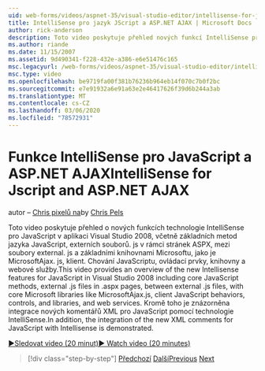 ```yaml
---
uid: web-forms/videos/aspnet-35/visual-studio-editor/intellisense-for-jscript-and-aspnet-ajax
title: IntelliSense pro jazyk JScript a ASP.NET AJAX | Microsoft Docs
author: rick-anderson
description: Toto video poskytuje přehled nových funkcí IntelliSense pro JavaScript v aplikaci Visual Studio 2008, včetně základních metod jazyka JavaScript, externích souborů. js i...
ms.author: riande
ms.date: 11/15/2007
ms.assetid: 9d490341-f228-432e-a386-e6e51476c165
msc.legacyurl: /web-forms/videos/aspnet-35/visual-studio-editor/intellisense-for-jscript-and-aspnet-ajax
msc.type: video
ms.openlocfilehash: be9719fa00f381b76236b964eb14f070c7b0f2bc
ms.sourcegitcommit: e7e91932a6e91a63e2e46417626f39d6b244a3ab
ms.translationtype: MT
ms.contentlocale: cs-CZ
ms.lasthandoff: 03/06/2020
ms.locfileid: "78572931"
---
```

# <a name="intellisense-for-jscript-and-aspnet-ajax"></a><span data-ttu-id="0f32d-103">Funkce IntelliSense pro JavaScript a ASP.NET AJAX</span><span class="sxs-lookup"><span data-stu-id="0f32d-103">IntelliSense for Jscript and ASP.NET AJAX</span></span>

<span data-ttu-id="0f32d-104">autor – [Chris pixelů na](https://twitter.com/chrispels)</span><span class="sxs-lookup"><span data-stu-id="0f32d-104">by [Chris Pels](https://twitter.com/chrispels)</span></span>

<span data-ttu-id="0f32d-105">Toto video poskytuje přehled o nových funkcích technologie IntelliSense pro JavaScript v aplikaci Visual Studio 2008, včetně základních metod jazyka JavaScript, externích souborů. js v rámci stránek ASPX, mezi soubory external. js a základními knihovnami Microsoftu, jako je MicrosoftAjax. js, klient. Chování JavaScriptu, ovládací prvky, knihovny a webové služby.</span><span class="sxs-lookup"><span data-stu-id="0f32d-105">This video provides an overview of the new Intellisense features for JavaScript in Visual Studio 2008 including core JavaScript methods, external .js files in .aspx pages, between external .js files, with core Microsoft libraries like MicrosoftAjax.js, client JavaScript behaviors, controls, and libraries, and web services.</span></span> <span data-ttu-id="0f32d-106">Kromě toho je znázorněna integrace nových komentářů XML pro JavaScript pomocí technologie IntelliSense.</span><span class="sxs-lookup"><span data-stu-id="0f32d-106">In addition, the integration of the new XML comments for JavaScript with Intellisense is demonstrated.</span></span>

[<span data-ttu-id="0f32d-107">&#9654;Sledovat video (20 minut)</span><span class="sxs-lookup"><span data-stu-id="0f32d-107">&#9654; Watch video (20 minutes)</span></span>](https://channel9.msdn.com/Blogs/ASP-NET-Site-Videos/intellisense-for-jscript-and-aspnet-ajax)

> [!div class="step-by-step"]
> <span data-ttu-id="0f32d-108">[Předchozí](multi-targeting-support-in-visual-studio-2008.md)
> [Další](quick-tour-of-the-visual-studio-2008-integrated-development-environment.md)</span><span class="sxs-lookup"><span data-stu-id="0f32d-108">[Previous](multi-targeting-support-in-visual-studio-2008.md)
[Next](quick-tour-of-the-visual-studio-2008-integrated-development-environment.md)</span></span>
